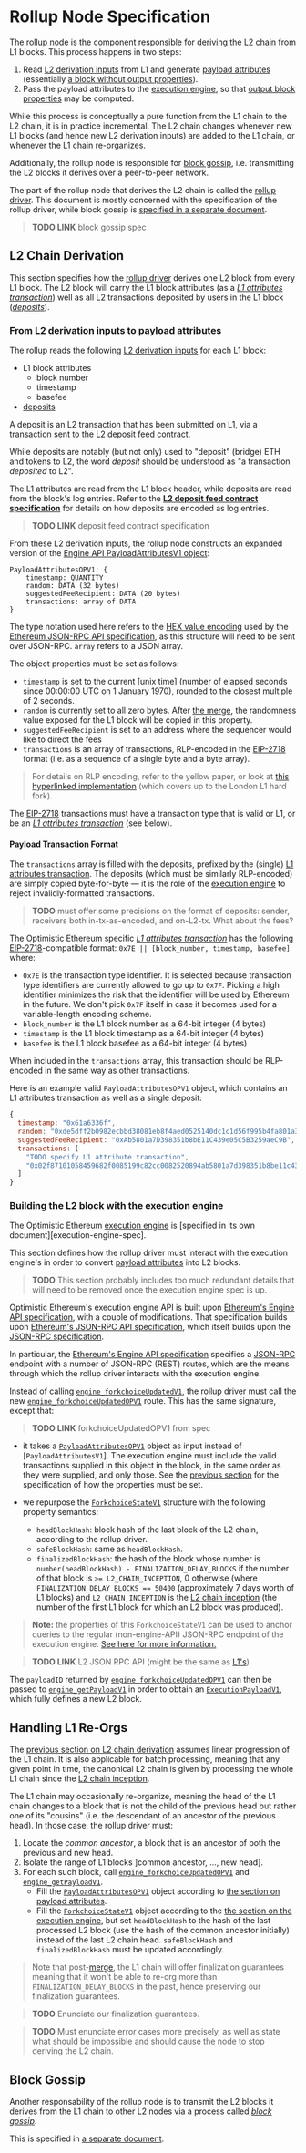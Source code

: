 # Rollup Node Specification

<!-- All glossary references in this file. -->
[rollup node]: /glossary.md#rollup-node
[derivation]: /glossary.md#L2-chain-derivation
[L2 derivation inputs]: /glossary.md#L2-derivation-inputs
[payload attributes]: /glossary.md#payload-attributes
[block]: /glossary.md#block
[execution engine]: /glossary.md#execution-engine
[reorg]: /glossary.md#re-organization
[block gossip]: /glossary.md#block-gossip
[rollup driver]: /glossary.md#rollup-driver
[deposits]: /glossary.md#deposits
[deposit-feed]: /glossary.md#L2-deposit-feed-contract
[L2 chain inception]: /glossary.md#L2-chain-inception

The [rollup node] is the component responsible for [deriving the L2
chain][derivation] from L1 blocks. This process happens in two steps:

1. Read [L2 derivation inputs] from L1 and generate [payload attributes] (essentially
   [a block without output properties][block]).
2. Pass the payload attributes to the [execution engine], so that [output block
   properties][block] may be computed.

While this process is conceptually a pure function from the L1 chain to the L2
chain, it is in practice incremental. The L2 chain changes whenever new L1
blocks (and hence new L2 derivation inputs) are added to the L1 chain, or
whenever the L1 chain [re-organizes][reorg].

Additionally, the rollup node is responsible for [block gossip], i.e.
transmitting the L2 blocks it derives over a peer-to-peer network.

The part of the rollup node that derives the L2 chain is called the [rollup
driver]. This document is mostly concerned with the specification of the rollup
driver, while block gossip is [specified in a separate document][gossip-spec].

[gossip-spec]: TODO

> **TODO LINK** block gossip spec

## L2 Chain Derivation
[l2-chain-derivation]: #l2-chain-derivation

This section specifies how the [rollup driver] derives one L2 block from every
L1 block. The L2 block will carry the L1 block attributes (as a *[L1 attributes
transaction]*) well as all L2 transactions deposited by users in the L1 block
(*[deposits]*).

[L1 attributes transaction]: /glossary.md#l1-attributes-transaction

### From L2 derivation inputs to payload attributes

[payload-attr]: #From-L2-derivation-inputs-to-payload-attributes
[`PayloadAttributesOPV1`]: #From-L2-derivation-inputs-to-payload-attributes

The rollup reads the following [L2 derivation inputs] for each L1 block:

- L1 block attributes
   - block number
   - timestamp
   - basefee
- [deposits]

A deposit is an L2 transaction that has been submitted on L1, via a transaction
sent to the [L2 deposit feed contract][deposit-feed].

While deposits are notably (but not only) used to "deposit" (bridge) ETH and
tokens to L2, the word *deposit* should be understood as "a transaction
*deposited* to L2".

The L1 attributes are read from the L1 block header, while deposits are read
from the block's log entries. Refer to the [**L2 deposit feed contract
specification**][deposit-feed] for details on how deposits are encoded as
log entries.

[deposit-feed-spec]: TODO

> **TODO LINK** deposit feed contract specification

From these L2 derivation inputs, the rollup node constructs an expanded version
of the [Engine API PayloadAttributesV1 object][PayloadAttributesV1]:

[PayloadAttributesV1]: https://github.com/ethereum/execution-apis/blob/main/src/engine/specification.md#payloadattributesv1

```
PayloadAttributesOPV1: {
	timestamp: QUANTITY
	random: DATA (32 bytes)
	suggestedFeeRecipient: DATA (20 bytes)
	transactions: array of DATA
}
```

The type notation used here refers to the [HEX value encoding] used by the
[Ethereum JSON-RPC API specification][JSON-RPC-API], as this structure will need to
be sent over JSON-RPC. `array` refers to a JSON array.

[HEX value encoding]: https://eth.wiki/json-rpc/API#hex-value-encoding
[JSON-RPC-API]: https://eth.wiki/json-rpc/API

The object properties must be set as follows:

- `timestamp` is set to the current [unix time] (number of elapsed seconds since
  00:00:00 UTC on 1 January 1970), rounded to the closest multiple of 2 seconds.
- `random` is currently set to all zero bytes. After [the merge][merge], the randomness
  value exposed for the L1 block will be copied in this property.
- `suggestedFeeRecipient` is set to an address where the sequencer would like to
  direct the fees
- `transactions` is an array of transactions, RLP-encoded in the [EIP-2718]
  format (i.e. as a sequence of a single byte and a byte array).

[unix type]: https://en.wikipedia.org/wiki/Unix_time
[merge]: https://ethereum.org/en/eth2/merge/
[EIP-2718]: https://eips.ethereum.org/EIPS/eip-2718

> For details on RLP encoding, refer to the yellow paper, or look at [this
> hyperlinked implementation][encode-tx] (which covers up to the London L1 hard fork).

[encode-tx]: https://github.com/norswap/nanoeth/blob/cc5d94a349c90627024f3cd629a2d830008fec72/src/com/norswap/nanoeth/transactions/Transaction.java#L84-L130

The [EIP-2718] transactions must have a transaction type that is valid or L1, or
be an *[L1 attributes transaction]* (see below).

#### Payload Transaction Format

The `transactions` array is filled with the deposits, prefixed by the (single)
[L1 attributes transaction]. The deposits (which must be similarly RLP-encoded)
are simply copied byte-for-byte — it is the role of the [execution engine] to
reject invalidly-formatted transactions.

> **TODO** must offer some precisions on the format of deposits: sender,
> receivers both in-tx-as-encoded, and on-L2-tx. What about the fees?

The Optimistic Ethereum specific *[L1 attributes transaction]* has the following
[EIP-2718]-compatible format: `0x7E || [block_number, timestamp, basefee]`
where:

- `0x7E` is the transaction type identifier. It is selected because transaction
  type identifiers are currently allowed to go up to `0x7F`. Picking a high
  identifier minimizes the risk that the identifier will be used by Ethereum in
  the future. We don't pick `0x7F` itself in case it becomes used for a
  variable-length encoding scheme.
- `block_number` is the L1 block number as a 64-bit integer (4 bytes)
- `timestamp` is the L1 block timestamp as a 64-bit integer (4 bytes)
- `basefee` is the L1 block basefee as a 64-bit integer (4 bytes)

When included in the `transactions` array, this transaction should be
RLP-encoded in the same way as other transactions.

Here is an example valid `PayloadAttributesOPV1` object, which contains an L1
attributes transaction as well as a single deposit:

```js
{
  timestamp: "0x61a6336f",
  random: "0xde5dff2b0982ecbbd38081eb8f4aed0525140dc1c1d56f995b4fa801a3f2649e",
  suggestedFeeRecipient: "0xAb5801a7D398351b8bE11C439e05C5B3259aeC9B",
  transactions: [
    "TODO specify L1 attribute transaction",
    "0x02f87101058459682f0085199c82cc0082520894ab5801a7d398351b8be11c439e05c5b3259aec9b8609184e72a00080c080a0a6d217a91ea344fc09f740f104f764d71bb1ca9a8e159117d2d27091ea5fce91a04cf5add5f5b7d791a2c4663ab488cb581df800fe0910aa755099ba466b49fd69"
  ]
}
```

### Building the L2 block with the execution engine
[calling-exec-engine]: #building-the-L2-block-with-the-execution-engine

The Optimistic Ethereum [execution engine] is [specified in its own
document][execution-engine-spec].

This section defines how the rollup driver must interact with the execution
engine's in order to convert [payload attributes] into L2 blocks.

> **TODO** This section probably includes too much redundant details that will
> need to be removed once the execution engine spec is up.

Optimistic Ethereum's execution engine API is built upon [Ethereum's Engine API
specification][eth-engine-api], with a couple of modifications. That
specification builds upon [Ethereum's JSON-RPC API specification][JSON-RPC-API],
which itself builds upon the [JSON-RPC specification][JSON-RPC].

[eth-engine-api]: https://github.com/ethereum/execution-apis/blob/main/src/engine/specification.md
[JSON-RPC]: https://www.jsonrpc.org/specification

In particular, the [Ethereum's Engine API specification][eth-engine-api]
specifies a [JSON-RPC] endpoint with a number of JSON-RPC (REST) routes, which
are the means through which the rollup driver interacts with the execution
engine.

Instead of calling [`engine_forkchoiceUpdatedV1`], the rollup driver must call
the new [`engine_forkchoiceUpdatedOPV1`] route. This has the same signature,
except that:

[`engine_forkchoiceUpdatedV1`]: https://github.com/ethereum/execution-apis/blob/main/src/engine/specification.md#engine_forkchoiceupdatedv1
[`engine_forkchoiceUpdatedOPV1`]: TODO

> **TODO LINK** forkchoiceUpdatedOPV1 from spec

- it takes a [`PayloadAttributesOPV1`] object as input instead of
  [`PayloadAttributesV1`]. The execution engine must include the valid
  transactions supplied in this object in the block, in the same order as they
  were supplied, and only those. See the [previous section][payload-attr] for
  the specification of how the properties must be set.

- we repurpose the [`ForkchoiceStateV1`] structure with the following property
  semantics:
  - `headBlockHash`: block hash of the last block of the L2 chain, according to
    the rollup driver.
  - `safeBlockHash`: same as `headBlockHash`.
  - `finalizedBlockHash`: the hash of the block whose number is
    `number(headBlockHash) - FINALIZATION_DELAY_BLOCKS` if the number of that
    block is `>= L2_CHAIN_INCEPTION`, 0 otherwise (where
    `FINALIZATION_DELAY_BLOCKS == 50400` (approximately 7 days worth of L1
    blocks) and `L2_CHAIN_INCEPTION` is the [L2 chain inception] (the number of
    the first L1 block for which an L2 block was produced).

[`ForkchoiceStateV1`]: https://github.com/ethereum/execution-apis/blob/main/src/engine/specification.md#ForkchoiceStateV1

> **Note:** the properties of this `ForkchoiceStateV1` can be used to anchor queries
> to the regular (non-engine-API) JSON-RPC endpoint of the execution engine.
> [See here for more information.][L2-JSON-RPC-API]

[L2-JSON-RPC-API]: TODO

> **TODO LINK** L2 JSON RPC API (might be the same as [L1's][JSON-RPC-API])

The `payloadID` returned by [`engine_forkchoiceUpdatedOPV1`] can then be passed
to [`engine_getPayloadV1`] in order to obtain an [`ExecutionPayloadV1`], which
fully defines a new L2 block.

[`engine_getPayloadV1`]: https://github.com/ethereum/execution-apis/blob/main/src/engine/specification.md#engine_getpayloadv1
[`ExecutionPayloadV1`]: https://github.com/ethereum/execution-apis/blob/main/src/engine/specification.md#executionpayloadv1

## Handling L1 Re-Orgs

The [previous section on L2 chain derivation][l2-chain-derivation] assumes
linear progression of the L1 chain. It is also applicable for batch processing,
meaning that any given point in time, the canonical L2 chain is given by
processing the whole L1 chain since the [L2 chain inception].

The L1 chain may occasionally re-organize, meaning the head of the L1 chain
changes to a block that is not the child of the previous head but rather one of
its "cousins" (i.e. the descendant of an ancestor of the previous head). In
those case, the rollup driver must:

1. Locate the *common ancestor*, a block that is an ancestor of both the
   previous and new head.
2. Isolate the range of L1 blocks \]common ancestor, ..., new head\].
3. For each such block, call [`engine_forkchoiceUpdatedOPV1`] and
   [`engine_getPayloadV1`].
   - Fill the [`PayloadAttributesOPV1`] object according to [the section on payload attributes][payload-attr].
   - Fill the [`ForkchoiceStateV1`] object according to the [the section on the
     execution engine][calling-exec-engine], but set `headBlockHash` to the hash
     of the last processed L2 block (use the hash of the common ancestor
     initially) instead of the last L2 chain head. `safeBlockHash` and
     `finalizedBlockHash` must be updated accordingly.

> Note that post-[merge], the L1 chain will offer finalization guarantees
> meaning that it won't be able to re-org more than `FINALIZATION_DELAY_BLOCKS`
> in the past, hence preserving our finalization guarantees.

> **TODO** Enunciate our finalization guarantees.

> **TODO** Must enunciate error cases more precisely, as well as state what
> should be impossible and should cause the node to stop deriving the L2 chain.

## Block Gossip

Another responsability of the rollup node is to transmit the L2 blocks it
derives from the L1 chain to other L2 nodes via a process called *[block
gossip]*.

This is specified in [a separate document][gossip-spec].
